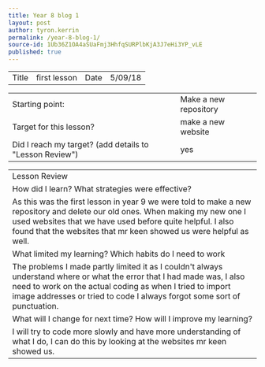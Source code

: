 ```yaml
---
title: Year 8 blog 1
layout: post
author: tyron.kerrin
permalink: /year-8-blog-1/
source-id: 1Ub36Z1OA4aSUaFmj3HhfqSURPlbKjA3J7eHi3YP_vLE
published: true
---
```

<table>
  <tr>
    <td>Title</td>
    <td>first lesson</td>
    <td>Date</td>
    <td>5/09/18</td>
  </tr>
</table>


<table>
  <tr>
    <td>Starting point:</td>
    <td>Make a new repository</td>
  </tr>
  <tr>
    <td>Target for this lesson?</td>
    <td>make a new website</td>
  </tr>
  <tr>
    <td>Did I reach my target? 
(add details to "Lesson Review")</td>
    <td>yes</td>
  </tr>
</table>


<table>
  <tr>
    <td>Lesson Review</td>
  </tr>
  <tr>
    <td>How did I learn? What strategies were effective? </td>
  </tr>
  <tr>
    <td>As this was the first lesson in year 9 we were told to make a new repository and delete our old ones. When making my new one I used websites that we have used before quite helpful. I also found that the websites that mr keen showed us were helpful as well.</td>
  </tr>
  <tr>
    <td>What limited my learning? Which habits do I need to work </td>
  </tr>
  <tr>
    <td>The problems I made partly limited it as I couldn't always understand where or what the error that I had made was, I also need to work on the actual coding as when I tried to import image addresses or tried to code I always forgot some sort of punctuation.</td>
  </tr>
  <tr>
    <td>What will I change for next time? How will I improve my learning?</td>
  </tr>
  <tr>
    <td>I will try to code more slowly and have more understanding of what I do, I can do this by looking at the websites mr keen showed us.</td>
  </tr>
</table>


